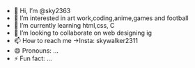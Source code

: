 - 👋 Hi, I’m @sky2363
- 👀 I’m interested in art work,coding,anime,games and football
- 🌱 I’m currently learning html,css, C
- 💞️ I’m looking to collaborate on web designing ig
- 📫 How to reach me ->Insta: skywalker2311
- 😄 Pronouns: ...
- ⚡ Fun fact: ...

<!---
sky2363/sky2363 is a ✨ special ✨ repository because its `README.md` (this file) appears on your GitHub profile.
You can click the Preview link to take a look at your changes.
--->

